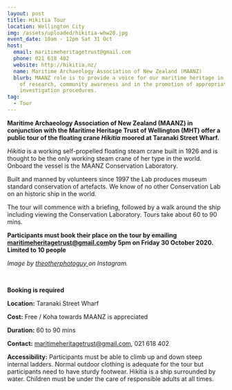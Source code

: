 ```yaml
---
layout: post
title: Hikitia Tour
location: Wellington City
img: /assets/uploaded/hikitia-whw20.jpg
event_date: 10am - 12pm Sat 31 Oct
host:
  email: maritimeheritagetrust@gmail.com
  phone: 021 618 402
  website: http://hikitia.nz/
  name: Maritime Archaeology Association of New Zealand (MAANZ)
  blurb: MAANZ role is to provide a voice for our maritime heritage in the areas
    of research, community awareness and in the promotion of appropriate site
    investigation procedures.
tag:
  - Tour
---
```

**Maritime Archaeology Association of New Zealand (MAANZ) in conjunction with the Maritime Heritage Trust of Wellington (MHT) offer a public tour of the floating crane *Hikitia* moored at Taranaki Street Wharf.**

*Hikitia* is a working self-propelled floating steam crane built in 1926 and is thought to be the only working steam crane of her type in the world. Onboard the vessel is the MAANZ Conservation Laboratory. 

Built and manned by volunteers since 1997 the Lab produces museum standard conservation of artefacts. We know of no other Conservation Lab on an historic ship in the world. 

The tour will commence with a briefing, followed by a walk around the ship including viewing the Conservation Laboratory. Tours take about 60 to 90 mins.

**Participants must book their place on the tour by emailing  ​maritimeheritagetrust@gmail.com​ by 5pm on Friday 30 October 2020. Limited to 10 people** 

*Image by [theotherphotoguy ](https://www.instagram.com/theotherphotoguy/)on Instagram.*

<br>

**Booking is required**

**Location:** Taranaki Street Wharf

**Cost:** Free / Koha towards MAANZ is appreciated 

**Duration:** 60 to 90 mins

**Contact:** maritimeheritagetrust@gmail.com, 021 618 402

**Accessibility:** Participants must be able to climb up and down steep internal ladders. Normal outdoor clothing is adequate for the tour but participants need to have sturdy footwear. Hikitia is a ship surrounded by water. Children must be under the care of responsible adults at all times.
